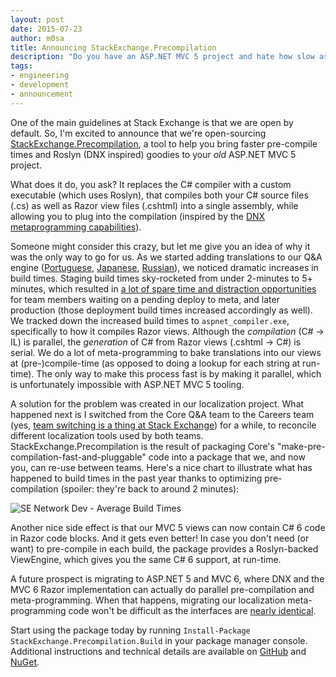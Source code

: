 ```yaml
---
layout: post
date: 2015-07-23
author: m0sa
title: Announcing StackExchange.Precompilation
description: "Do you have an ASP.NET MVC 5 project and hate how slow aspnet_compiler.exe is? Do you feel you're missing out on all the meta-programming goodies DNX brings to the table? We have a solution for you. Enter StackExchange.Precompilation."
tags:
- engineering
- development
- announcement
---
```


One of the main guidelines at Stack Exchange is that we are open by default. So, I'm excited to announce that we're open-sourcing [StackExchange.Precompilation](https://github.com/stackexchange/stackexchange.precompilation), a tool to help you bring faster pre-compile times and Roslyn (DNX inspired) goodies to your _old_ ASP.NET MVC 5 project.

What does it do, you ask? It replaces the C# compiler with a custom executable (which uses Roslyn), that compiles both your C# source files (.cs) as well as Razor view files (.cshtml) into a single assembly, while allowing you to plug into the compilation (inspired by the [DNX metaprogramming capabilities](https://github.com/aspnet/dnx/tree/36369137b00f8c77a67db7afb4338082c6323896/samples/HelloWorld/compiler/preprocess)).

Someone might consider this crazy, but let me give you an idea of why it was the only way to go for us. As we started adding translations to our Q&A engine ([Portuguese](http://blog.stackexchange.com/2014/01/ola-mundo-announcing-stack-overflow-in-portuguese/), [Japanese](http://blog.stackexchange.com/2014/12/stack-overflow-in-japanese/), [Russian](http://blog.stackexchange.com/2015/06/welcome-nicolas-chabanovsky-and-stack-overflow-in-russian/)), we noticed dramatic increases in build times. Staging build times sky-rocketed from under 2-minutes to 5+ minutes, which resulted in [a lot of spare time and distraction opportunities](https://xkcd.com/303/) for team members waiting on a pending deploy to meta, and later production (those deployment build times increased accordingly as well). We tracked down the increased build times to `aspnet_compiler.exe`, specifically to how it compiles Razor views. Although the _compilation_ (C# -> IL) is parallel, the _generation_ of C# from Razor views (.cshtml -> C#) is serial. We do a lot of meta-programming to bake translations into our views at (pre-)compile-time (as opposed to doing a lookup for each string at run-time). The only way to make this process fast is by making it parallel, which is unfortunately impossible with ASP.NET MVC 5 tooling.

A solution for the problem was created in our localization project. What happened next is I switched from the Core Q&A team to the Careers team (yes, [team switching is a thing at Stack Exchange](http://blog.stackexchange.com/2015/07/going-from-mobile-back-to-the-web/)) for a while, to reconcile different localization tools used by both teams. StackExchange.Precompilation is the result of packaging Core's "make-pre-compilation-fast-and-pluggable" code into a package that we, and now you, can re-use between teams. Here's a nice chart to illustrate what has happened to build times in the past year thanks to optimizing pre-compilation (spoiler: they're back to around 2 minutes):

![SE Network Dev - Average Build Times](http://i.stack.imgur.com/z6Yzx.png)

Another nice side effect is that our MVC 5 views can now contain C# 6 code in Razor code blocks. And it gets even better! In case you don't need (or want) to pre-compile in each build, the package provides a Roslyn-backed ViewEngine, which gives you the same C# 6 support, at run-time.

A future prospect is migrating to ASP.NET 5 and MVC 6, where DNX and the MVC 6 Razor implementation can actually do parallel pre-compilation and meta-programming. When that happens, migrating our localization meta-programming code won't be difficult as the interfaces are [nearly identical](https://github.com/aspnet/dnx/blob/1.0.0-beta2/samples/HelloWorld/compiler/preprocess/HelloMetaProgramming.cs).

Start using the package today by running `Install-Package StackExchange.Precompilation.Build` in your package manager console. Additional instructions and technical details are available on [GitHub](https://github.com/stackexchange/stackexchange.precompilation) and [NuGet](https://www.nuget.org/packages/StackExchange.Precompilation.Build).